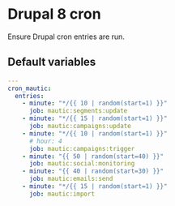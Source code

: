 # Drupal 8 cron

Ensure Drupal cron entries are run.

<!--ROLEVARS-->

## Default variables

```yaml
---
cron_mautic:
  entries:
    - minute: "*/{{ 10 | random(start=1) }}"
      job: mautic:segments:update
    - minute: "*/{{ 15 | random(start=1) }}"
      job: mautic:campaigns:update
    - minute: "*/{{ 10 | random(start=1) }}"
      # hour: 4
      job: mautic:campaigns:trigger
    - minute: "{{ 50 | random(start=40) }}"
      job: mautic:social:monitoring
    - minute: "{{ 40 | random(start=30) }}"
      job: mautic:emails:send
    - minute: "*/{{ 15 | random(start=1) }}"
      job: mautic:import
```

<!--ENDROLEVARS-->

<!--TOC-->
<!--ENDTOC-->
